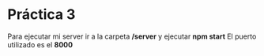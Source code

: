 # Práctica 3

Para ejecutar mi server ir a la carpeta **/server** y ejecutar **npm start**
El puerto utilizado es el **8000**
